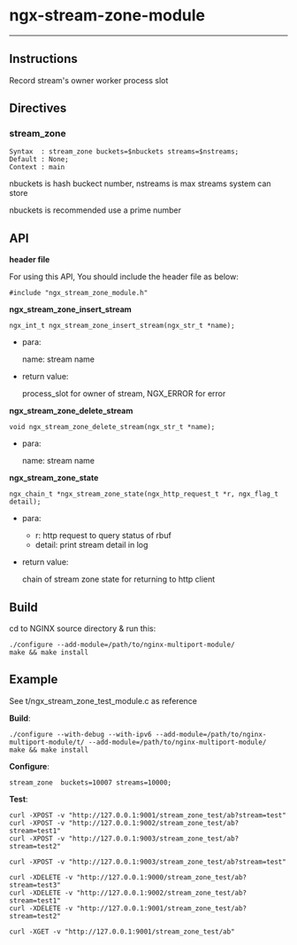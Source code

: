 # ngx-stream-zone-module
---
## Instructions

Record stream's owner worker process slot

## Directives

### stream\_zone

	Syntax  : stream_zone buckets=$nbuckets streams=$nstreams;
	Default : None;
	Context : main

nbuckets is hash buckect number, nstreams is max streams system can store

nbuckets is recommended use a prime number

## API

**header file**

For using this API, You should include the header file as below:

	#include "ngx_stream_zone_module.h"

**ngx\_stream\_zone\_insert\_stream**

	ngx_int_t ngx_stream_zone_insert_stream(ngx_str_t *name);

- para:

	name: stream name

- return value:

	process\_slot for owner of stream, NGX\_ERROR for error

**ngx\_stream\_zone\_delete\_stream**

	void ngx_stream_zone_delete_stream(ngx_str_t *name);

- para:

	name: stream name

**ngx\_stream\_zone\_state**

	ngx_chain_t *ngx_stream_zone_state(ngx_http_request_t *r, ngx_flag_t detail);

- para:

	- r: http request to query status of rbuf
	- detail: print stream detail in log

- return value:

	chain of stream zone state for returning to http client

## Build

cd to NGINX source directory & run this:

	./configure --add-module=/path/to/nginx-multiport-module/
	make && make install

## Example

See t/ngx\_stream\_zone\_test\_module.c as reference

**Build**:

	./configure --with-debug --with-ipv6 --add-module=/path/to/nginx-multiport-module/t/ --add-module=/path/to/nginx-multiport-module/
	make && make install

**Configure**:

	stream_zone  buckets=10007 streams=10000;

**Test**:

	curl -XPOST -v "http://127.0.0.1:9001/stream_zone_test/ab?stream=test"
	curl -XPOST -v "http://127.0.0.1:9002/stream_zone_test/ab?stream=test1"
	curl -XPOST -v "http://127.0.0.1:9003/stream_zone_test/ab?stream=test2"
	
	curl -XPOST -v "http://127.0.0.1:9003/stream_zone_test/ab?stream=test"
	
	curl -XDELETE -v "http://127.0.0.1:9000/stream_zone_test/ab?stream=test3"
	curl -XDELETE -v "http://127.0.0.1:9002/stream_zone_test/ab?stream=test1"
	curl -XDELETE -v "http://127.0.0.1:9001/stream_zone_test/ab?stream=test2"
	
	curl -XGET -v "http://127.0.0.1:9001/stream_zone_test/ab"
